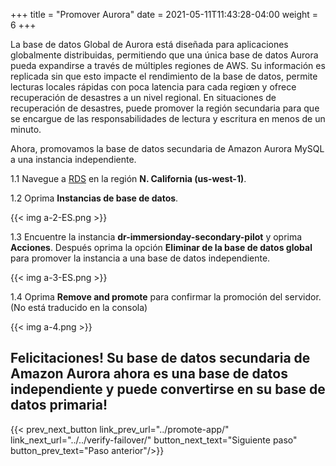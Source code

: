 +++
title = "Promover Aurora"
date =  2021-05-11T11:43:28-04:00
weight = 6
+++

La base de datos Global de Aurora está diseñada para aplicaciones globalmente distribuidas, permitiendo que una única base de datos Aurora pueda expandirse a través de múltiples regiones de AWS. Su información es replicada sin que esto impacte el rendimiento de la base de datos, permite lecturas locales rápidas con poca latencia para cada regiœn y ofrece recuperación de desastres a un nivel regional. En situaciones de recuperación de desastres, puede promover la región secundaria para que se encargue de las responsabilidades de lectura y escritura en menos de un minuto.

Ahora, promovamos la base de datos secundaria de Amazon Aurora MySQL a una instancia independiente.

1.1 Navegue a [RDS](https://us-west-1.console.aws.amazon.com/rds/home?region=us-west-1#/) en la región **N. California (us-west-1)**.

1.2 Oprima **Instancias de base de datos**.

{{< img a-2-ES.png >}}

1.3 Encuentre la instancia **dr-immersionday-secondary-pilot** y oprima **Acciones**. Después oprima la opción **Eliminar de la base de datos global** para promover la instancia a una base de datos independiente.

{{< img a-3-ES.png >}}

1.4 Oprima **Remove and promote** para confirmar la promoción del servidor. (No está traducido en la consola)

{{< img a-4.png >}}

## Felicitaciones! Su base de datos secundaria de Amazon Aurora ahora es una base de datos independiente y puede convertirse en su base de datos primaria!

{{< prev_next_button link_prev_url="../promote-app/" link_next_url="../../verify-failover/" button_next_text="Siguiente paso" button_prev_text="Paso anterior"/>}}
